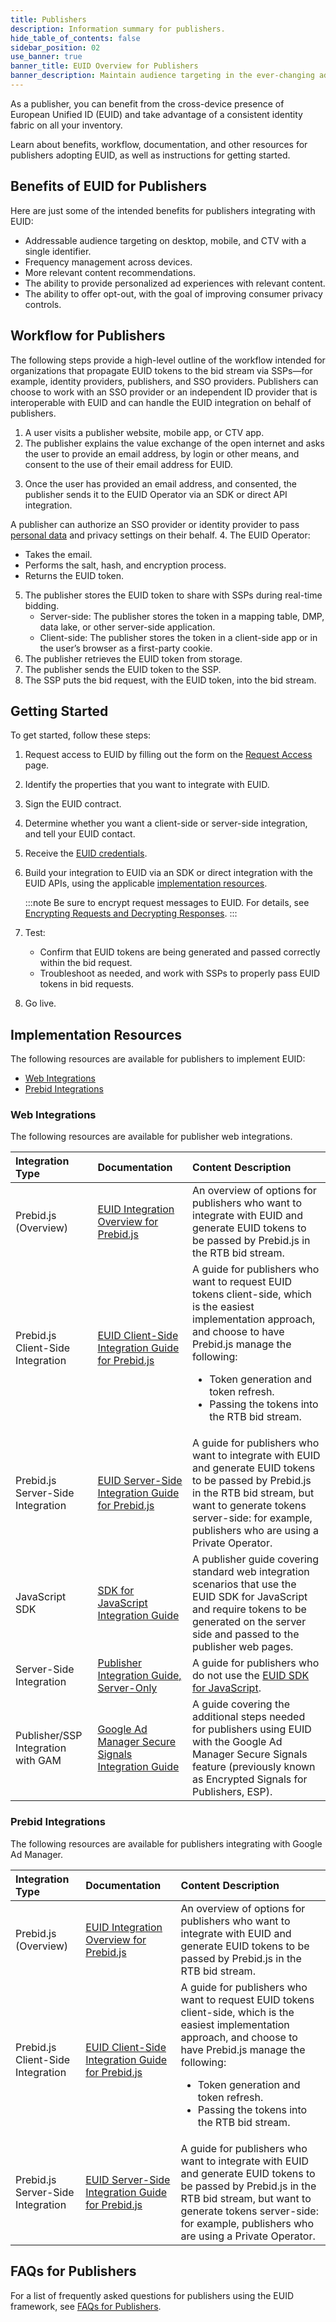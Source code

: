 ```yaml
---
title: Publishers
description: Information summary for publishers.
hide_table_of_contents: false
sidebar_position: 02
use_banner: true
banner_title: EUID Overview for Publishers
banner_description: Maintain audience targeting in the ever-changing advertising industry for better impression monetization and more relevance.
---
```


As a publisher, you can benefit from the cross-device presence of European Unified ID (EUID) and take advantage of a consistent identity fabric on all your inventory.

Learn about benefits, workflow, documentation, and other resources for publishers adopting EUID, as well as instructions for getting started.

## Benefits of EUID for Publishers

Here are just some of the intended benefits for publishers integrating with EUID:
- Addressable audience targeting on desktop, mobile, and CTV with a single identifier.
- Frequency management across devices.
- More relevant content recommendations.
- The ability to provide personalized ad experiences with relevant content.
- The ability to offer opt-out, with the goal of improving consumer privacy controls.

## Workflow for Publishers

The following steps provide a high-level outline of the workflow intended for organizations that propagate EUID tokens to the bid stream via SSPs&#8212;for example, identity providers, publishers, and SSO providers. Publishers can choose to work with an SSO provider or an independent ID provider that is interoperable with EUID and can handle the EUID integration on behalf of publishers.

1. A user visits a publisher website, mobile app, or CTV app.
2. The publisher explains the value exchange of the open internet and asks the user to provide an email address, by login or other means, and consent to the use of their email address for EUID.
<!-- uid2_only_ep_20240312: The publisher explains the value exchange of the open internet and asks the user to provide an email address or phone number, by login or other means. -->
<!-- euid_only_ep_20240312: The publisher explains the value exchange of the open internet and asks the user to provide an email address, by login or other means, and consent to the use of their email address for EUID. -->
3. Once the user has provided an email address, and consented, the publisher sends it to the EUID Operator via an SDK or direct API integration.
<!-- uid2_only_ep_20240312: Once the user has provided an email address or phone number, the publisher sends it to the UID2 Operator via an SDK or direct API integration. -->
<!-- euid_only_ep_20240312: Once the user has provided an email address, and consented, the publisher sends it to the EUID Operator via an SDK or direct API integration. -->

   A publisher can authorize an SSO provider or identity provider to pass [personal data](../ref-info/glossary-uid.md#gl-personal-data) and privacy settings on their behalf.
4. The EUID Operator:
   - Takes the email<!--  or phone number -->.
   - Performs the salt, hash, and encryption process.
   - Returns the EUID token.
5. The publisher stores the EUID token to share with SSPs during real-time bidding.
   - Server-side: The publisher stores the token in a mapping table, DMP, data lake, or other server-side application.
   - Client-side: The publisher stores the token in a client-side app or in the user’s browser as a first-party cookie.
6. The publisher retrieves the EUID token from storage.
6. The publisher sends the EUID token to the SSP.
7. The SSP puts the bid request, with the EUID token, into the bid stream.

<!-- The publisher requests updated EUID tokens using a refresh token. When applicable, the refresh token includes a user’s opt-out request. -->

<!-- ![Publisher Workflow](images/UID2PublisherAndSSPWorkflow.jpg) -->

## Getting Started

To get started, follow these steps:

1. Request access to EUID by filling out the form on the [Request Access](/request-access) page.
1. Identify the properties that you want to integrate with EUID.
1. Sign the EUID contract.
1. Determine whether you want a client-side or server-side integration, and tell your EUID contact. <!-- (**GWH_KK new page coming that we will link to**) -->
1. Receive the [EUID credentials](../getting-started/gs-credentials.md).
1. Build your integration to EUID via an SDK or direct integration with the EUID APIs, using the applicable [implementation resources](#implementation-resources).

   :::note
   Be sure to encrypt request messages to EUID. For details, see [Encrypting Requests and Decrypting Responses](../getting-started/gs-encryption-decryption.md).
   :::

1. Test: 

    - Confirm that EUID tokens are being generated and passed correctly within the bid request.
    - Troubleshoot as needed, and work with SSPs to properly pass EUID tokens in bid requests.
1. Go live.

## Implementation Resources

The following resources are available for publishers to implement EUID:

- [Web Integrations](#web-integrations)
- [Prebid Integrations](#prebid-integrations)

### Web Integrations

The following resources are available for publisher web integrations.

<!-- :::tip
For a detailed summary of web integration options, see [Web Integration Overview](../guides/integration-options-publisher-web.md).
::: -->

| Integration Type| Documentation | Content Description |
| :--- | :--- | :--- |
| Prebid.js (Overview) | [EUID Integration Overview for Prebid.js](../guides/integration-prebid.md) | An overview of options for publishers who want to integrate with EUID and generate EUID tokens to be passed by Prebid.js in the RTB bid stream. |
| Prebid.js Client-Side Integration | [EUID Client-Side Integration Guide for Prebid.js](../guides/integration-prebid-client-side.md) | A guide for publishers who want to request EUID tokens client-side, which is the easiest implementation approach, and choose to have Prebid.js manage the following: <ul><li>Token generation and token refresh.</li><li>Passing the tokens into the RTB bid stream.</li></ul> |
| Prebid.js Server-Side Integration | [EUID Server-Side Integration Guide for Prebid.js](../guides/integration-prebid-server-side.md) | A guide for publishers who want to integrate with EUID and generate EUID tokens to be passed by Prebid.js in the RTB bid stream, but want to generate tokens server-side: for example, publishers who are using a Private Operator. |
| JavaScript SDK | [SDK for JavaScript Integration Guide](../guides/publisher-client-side.md) | A publisher guide covering standard web integration scenarios that use the EUID SDK for JavaScript and require tokens to be generated on the server side and passed to the publisher web pages. |
| Server-Side Integration | [Publisher Integration Guide, Server-Only](../guides/custom-publisher-integration.md) | A guide for publishers who do not use the [EUID SDK for JavaScript](../sdks/client-side-identity.md). |
| Publisher/SSP Integration with GAM | [Google Ad Manager Secure Signals Integration Guide](../guides/google-ss-integration.md) | A guide covering the additional steps needed for publishers using EUID with the Google Ad Manager Secure Signals feature (previously known as Encrypted Signals for Publishers, ESP). |

### Prebid Integrations

The following resources are available for publishers integrating with Google Ad Manager.

| Integration Type| Documentation | Content Description |
| :--- | :--- | :--- |
| Prebid.js (Overview) | [EUID Integration Overview for Prebid.js](../guides/integration-prebid.md) | An overview of options for publishers who want to integrate with EUID and generate EUID tokens to be passed by Prebid.js in the RTB bid stream. |
| Prebid.js Client-Side Integration | [EUID Client-Side Integration Guide for Prebid.js](../guides/integration-prebid-client-side.md) | A guide for publishers who want to request EUID tokens client-side, which is the easiest implementation approach, and choose to have Prebid.js manage the following: <ul><li>Token generation and token refresh.</li><li>Passing the tokens into the RTB bid stream.</li></ul> |
| Prebid.js Server-Side Integration | [EUID Server-Side Integration Guide for Prebid.js](../guides/integration-prebid-server-side.md) | A guide for publishers who want to integrate with EUID and generate EUID tokens to be passed by Prebid.js in the RTB bid stream, but want to generate tokens server-side: for example, publishers who are using a Private Operator. |

## FAQs for Publishers

For a list of frequently asked questions for publishers using the EUID framework, see [FAQs for Publishers](/docs/getting-started/gs-faqs.md#faqs-for-publishers).